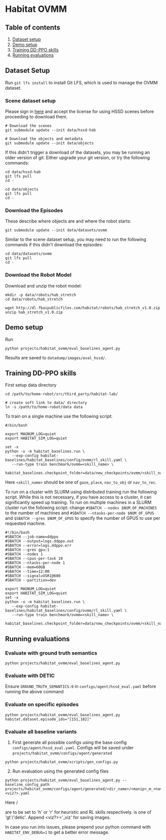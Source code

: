 # Habitat OVMM

## Table of contents
   1. [Dataset setup](#dataset-setup)
   2. [Demo setup](#demo-setup)
   3. [Training DD-PPO skills](#training-dd-ppo-skills)
   4. [Running evaluations](#running-evaluations)


## Dataset Setup

Run `git lfs install` to install Git LFS, which is used to manage the OVMM dataset.

### Scene dataset setup 

Please sign in [here](https://huggingface.co/datasets/hssd/hssd-hab/tree/ovmm) and accept the license for using HSSD scenes before proceeding to download them.
```
# Download the scenes
git submodule update --init data/hssd-hab

# Download the objects and metadata
git submodule update --init data/objects
```

If this didn't trigger a download of the datasets, you may be running an older version of git. Either upgrade your git version, or try the following commands:
```
cd data/hssd-hab
git lfs pull
cd -

cd data/objects
git lfs pull
cd -
```

### Download the Episodes

These describe where objects are and where the robot starts:

```
git submodule update --init data/datasets/ovmm
```

Similar to the scene dataset setup, you may need to run the following commands if this didn't download the episodes:
```
cd data/datasets/ovmm
git lfs pull
cd -
```


### Download the Robot Model

Download and unzip the robot model:
```
mkdir -p data/robots/hab_stretch
cd data/robots/hab_stretch

wget http://dl.fbaipublicfiles.com/habitat/robots/hab_stretch_v1.0.zip
unzip hab_stretch_v1.0.zip
```

## Demo setup

Run
```
python projects/habitat_ovmm/eval_baselines_agent.py
```

Results are saved to `datadump/images/eval_hssd/`.


## Training DD-PPO skills

First setup data directory
```
cd /path/to/home-robot/src/third_party/habitat-lab/

# create soft link to data/ directory
ln -s /path/to/home-robot/data data
```

To train on a single machine use the following script:
```
#/bin/bash

export MAGNUM_LOG=quiet
export HABITAT_SIM_LOG=quiet

set -x
python -u -m habitat_baselines.run \
   --exp-config habitat-baselines/habitat_baselines/config/ovmm/rl_skill.yaml \
   --run-type train benchmark/ovmm=<skill_name> \
   habitat_baselines.checkpoint_folder=data/new_checkpoints/ovmm/<skill_name>
```
Here `<skill_name>` should be one of `gaze`, `place`, `nav_to_obj` or `nav_to_rec`.

To run on a cluster with SLURM using distributed training run the following script. While this is not necessary, if you have access to a cluster, it can significantly speed up training. To run on multiple machines in a SLURM cluster run the following script: change `#SBATCH --nodes $NUM_OF_MACHINES` to the number of machines and `#SBATCH --ntasks-per-node $NUM_OF_GPUS` and `$SBATCH --gres $NUM_OF_GPUS` to specify the number of GPUS to use per requested machine.

```
#!/bin/bash
#SBATCH --job-name=ddppo
#SBATCH --output=logs.ddppo.out
#SBATCH --error=logs.ddppo.err
#SBATCH --gres gpu:1
#SBATCH --nodes 1
#SBATCH --cpus-per-task 10
#SBATCH --ntasks-per-node 1
#SBATCH --mem=60GB
#SBATCH --time=12:00
#SBATCH --signal=USR1@600
#SBATCH --partition=dev

export MAGNUM_LOG=quiet
export HABITAT_SIM_LOG=quiet
set -x
python -u -m habitat_baselines.run \
   --exp-config habitat-baselines/habitat_baselines/config/ovmm/rl_skill.yaml \
   --run-type train benchmark/ovmm=<skill_name> \
   habitat_baselines.checkpoint_folder=data/new_checkpoints/ovmm/<skill_name>
```


## Running evaluations


### Evaluate with ground truth semantics
```
python projects/habitat_ovmm/eval_baselines_agent.py
```

### Evaluate with DETIC
Ensure `GROUND_TRUTH_SEMANTICS:0` in `configs/agent/hssd_eval.yaml` before running the above command

### Evaluate on specific episodes
```
python projects/habitat_ovmm/eval_baselines_agent.py habitat.dataset.episode_ids="[151,182]"
```

### Evaluate all baseline variants
1. First generate all possible configs using the base config `configs/agent/hssd_eval.yaml`. Configs will be saved under `projects/habitat_ovmm/configs/agent/generated`
```
python projects/habitat_ovmm/scripts/gen_configs.py
```

2. Run evaluation using the generated config files
```
python projects/habitat_ovmm/eval_baselines_agent.py --baseline_config_path projects/habitat_ovmm/configs/agent/generated/<dir_name>/<manip>_m_<nav>_n_<perception><viz?>.yaml
```

Here <manip>/<nav> are to be set to 'h' or 'r' for heuristic and RL skills respectively. <perception> is one of 'gt'/'detic'. Append <viz?>='_viz' for saving images.

In case you run into issues, please prepend your python command with `HABITAT_ENV_DEBUG=1` to get a better error message.
